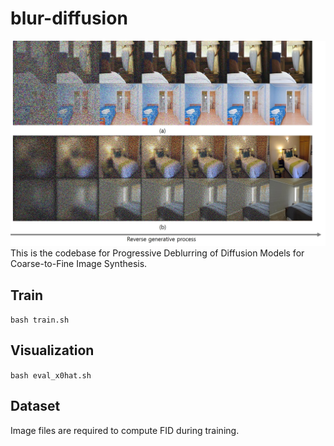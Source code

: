 # blur-diffusion
![Teaser image](./images/main.jpg)
This is the codebase for Progressive Deblurring of Diffusion Models for Coarse-to-Fine Image Synthesis.
## Train
```bash train.sh```
## Visualization
```bash eval_x0hat.sh```
## Dataset
Image files are required to compute FID during training.
